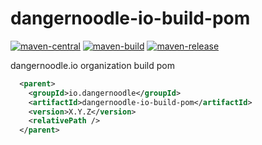 # dangernoodle-io-build-pom

[![maven-central](https://img.shields.io/maven-central/v/io.dangernoodle/dangernoodle-io-build-pom.svg)](https://img.shields.io/maven-central/v/io.dangernoodle/dangernoodle-io-build-pom.svg)
[![maven-build](https://github.com/dangernoodle-io/dangernoodle-io-build-pom/actions/workflows/maven-build.yml/badge.svg)](https://github.com/dangernoodle-io/dangernoodle-io-build-pom/actions/workflows/maven-build.yml)
[![maven-release](https://github.com/dangernoodle-io/dangernoodle-io-build-pom/actions/workflows/maven-release.yml/badge.svg)](https://github.com/dangernoodle-io/dangernoodle-io-build-pom/actions/workflows/maven-release.yml)

dangernoodle.io organization build pom

```xml
  <parent>
    <groupId>io.dangernoodle</groupId>
    <artifactId>dangernoodle-io-build-pom</artifactId>
    <version>X.Y.Z</version>
    <relativePath />
  </parent>
```

